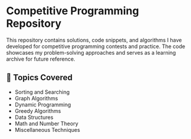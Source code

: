 # Competitive Programming Repository

This repository contains solutions, code snippets, and algorithms I have developed for competitive programming contests and practice. The code showcases my problem-solving approaches and serves as a learning archive for future reference.

## 🔧 Topics Covered
- Sorting and Searching
- Graph Algorithms
- Dynamic Programming
- Greedy Algorithms
- Data Structures
- Math and Number Theory
- Miscellaneous Techniques
